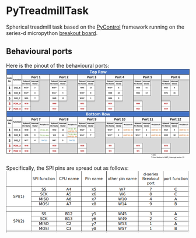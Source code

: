 # PyTreadmillTask

Spherical treadmill task based on the [PyControl](https://pycontrol.readthedocs.io/en/latest/) framework running on the series-d micropython [breakout board](https://karpova-lab.github.io/pyControl-D-Series-Breakout/).


## Behavioural ports

Here is the pinout of the behavioural ports:  
![schematics of the pinout](/docs/pinouts.jpg)

Specifically, the SPI pins are spread out as follows:  
![SPI pins](docs/spi.png)

